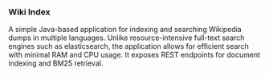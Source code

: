 ### Wiki Index

A simple Java-based application for indexing and searching Wikipedia dumps in multiple languages. Unlike resource-intensive full-text search engines such as elasticsearch, the application allows for efficient search with minimal RAM and CPU usage. It exposes REST endpoints for document indexing and BM25 retrieval.
